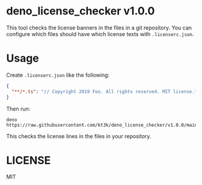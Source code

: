 # deno_license_checker v1.0.0

This tool checks the license banners in the files in a git repository. You can configure which files should have which license texts with `.licenserc.json`.

# Usage

Create `.licenserc.json` like the following:

```json
{
  "**/*.ts": "// Copyright 2019 Foo. All rights reserved. MIT license."
}
```

Then run:

```console
deno https://raw.githubusercontent.com/kt3k/deno_license_checker/v1.0.0/main.ts
```

This checks the license lines in the files in your repository.

# LICENSE

MIT
